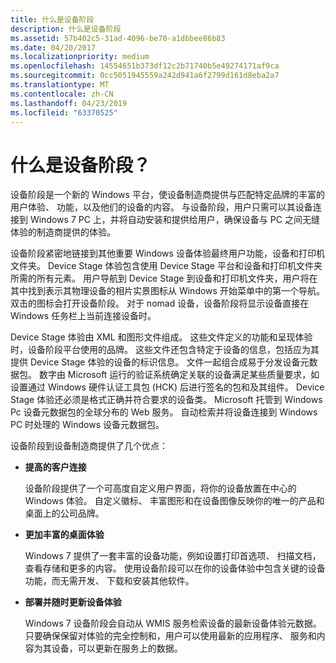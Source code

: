 ```yaml
---
title: 什么是设备阶段
description: 什么是设备阶段
ms.assetid: 57b402c5-31ad-4096-be70-a1dbbee86b83
ms.date: 04/20/2017
ms.localizationpriority: medium
ms.openlocfilehash: 14554651b373df12c2b71740b5e49274171af9ca
ms.sourcegitcommit: 0cc5051945559a242d941a6f2799d161d8eba2a7
ms.translationtype: MT
ms.contentlocale: zh-CN
ms.lasthandoff: 04/23/2019
ms.locfileid: "63370525"
---
```

# <a name="what-is-device-stage"></a>什么是设备阶段？


设备阶段是一个新的 Windows 平台，使设备制造商提供与匹配特定品牌的丰富的用户体验、 功能，以及他们的设备的内容。 与设备阶段，用户只需可以其设备连接到 Windows 7 PC 上，并将自动安装和提供给用户，确保设备与 PC 之间无缝体验的制造商提供的体验。

设备阶段紧密地链接到其他重要 Windows 设备体验最终用户功能，设备和打印机文件夹。 Device Stage 体验包含使用 Device Stage 平台和设备和打印机文件夹所需的所有元素。 用户导航到 Device Stage 到设备和打印机文件夹，用户将在其中找到表示其物理设备的相片实景图标从 Windows 开始菜单中的第一个导航。 双击的图标会打开设备阶段。 对于 nomad 设备，设备阶段将显示设备直接在 Windows 任务栏上当前连接设备时。

Device Stage 体验由 XML 和图形文件组成。 这些文件定义的功能和呈现体验时，设备阶段平台使用的品牌。 这些文件还包含特定于设备的信息，包括应为其提供 Device Stage 体验的设备的标识信息。 文件一起组合成易于分发设备元数据包。 数字由 Microsoft 运行的验证系统确定关联的设备满足某些质量要求，如设置通过 Windows 硬件认证工具包 (HCK) 后进行签名的包和及其组件。 Device Stage 体验还必须是格式正确并符合要求的设备类。 Microsoft 托管到 Windows Pc 设备元数据包的全球分布的 Web 服务。 自动检索并将设备连接到 Windows PC 时处理的 Windows 设备元数据包。

设备阶段到设备制造商提供了几个优点：

-   **提高的客户连接**

    设备阶段提供了一个可高度自定义用户界面，将你的设备放置在中心的 Windows 体验。 自定义徽标、 丰富图形和在设备图像反映你的唯一的产品和桌面上的公司品牌。

-   **更加丰富的桌面体验**

    Windows 7 提供了一套丰富的设备功能，例如设置打印首选项、 扫描文档，查看存储和更多的内容。 使用设备阶段可以在你的设备体验中包含关键的设备功能，而无需开发、 下载和安装其他软件。

-   **部署并随时更新设备体验**

    Windows 7 设备阶段会自动从 WMIS 服务检索设备的最新设备体验元数据。 只要确保保留对体验的完全控制和，用户可以使用最新的应用程序、 服务和内容为其设备，可以更新在服务上的数据。

 

 




